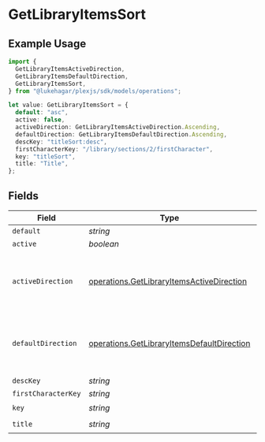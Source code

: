 # GetLibraryItemsSort

## Example Usage

```typescript
import {
  GetLibraryItemsActiveDirection,
  GetLibraryItemsDefaultDirection,
  GetLibraryItemsSort,
} from "@lukehagar/plexjs/sdk/models/operations";

let value: GetLibraryItemsSort = {
  default: "asc",
  active: false,
  activeDirection: GetLibraryItemsActiveDirection.Ascending,
  defaultDirection: GetLibraryItemsDefaultDirection.Ascending,
  descKey: "titleSort:desc",
  firstCharacterKey: "/library/sections/2/firstCharacter",
  key: "titleSort",
  title: "Title",
};
```

## Fields

| Field                                                                                                           | Type                                                                                                            | Required                                                                                                        | Description                                                                                                     | Example                                                                                                         |
| --------------------------------------------------------------------------------------------------------------- | --------------------------------------------------------------------------------------------------------------- | --------------------------------------------------------------------------------------------------------------- | --------------------------------------------------------------------------------------------------------------- | --------------------------------------------------------------------------------------------------------------- |
| `default`                                                                                                       | *string*                                                                                                        | :heavy_minus_sign:                                                                                              | N/A                                                                                                             | asc                                                                                                             |
| `active`                                                                                                        | *boolean*                                                                                                       | :heavy_minus_sign:                                                                                              | N/A                                                                                                             | false                                                                                                           |
| `activeDirection`                                                                                               | [operations.GetLibraryItemsActiveDirection](../../../sdk/models/operations/getlibraryitemsactivedirection.md)   | :heavy_minus_sign:                                                                                              | The direction of the sort. Can be either `asc` or `desc`.<br/>                                                  | asc                                                                                                             |
| `defaultDirection`                                                                                              | [operations.GetLibraryItemsDefaultDirection](../../../sdk/models/operations/getlibraryitemsdefaultdirection.md) | :heavy_minus_sign:                                                                                              | The direction of the sort. Can be either `asc` or `desc`.<br/>                                                  | asc                                                                                                             |
| `descKey`                                                                                                       | *string*                                                                                                        | :heavy_minus_sign:                                                                                              | N/A                                                                                                             | titleSort:desc                                                                                                  |
| `firstCharacterKey`                                                                                             | *string*                                                                                                        | :heavy_minus_sign:                                                                                              | N/A                                                                                                             | /library/sections/2/firstCharacter                                                                              |
| `key`                                                                                                           | *string*                                                                                                        | :heavy_check_mark:                                                                                              | N/A                                                                                                             | titleSort                                                                                                       |
| `title`                                                                                                         | *string*                                                                                                        | :heavy_check_mark:                                                                                              | N/A                                                                                                             | Title                                                                                                           |